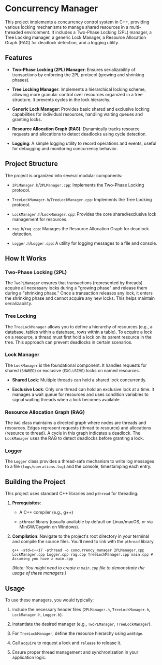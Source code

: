 # Concurrency Manager

This project implements a concurrency control system in C++, providing various locking mechanisms to manage shared resources in a multi-threaded environment. It includes a Two-Phase Locking (2PL) manager, a Tree Locking manager, a generic Lock Manager, a Resource Allocation Graph (RAG) for deadlock detection, and a logging utility.

## Features

* **Two-Phase Locking (2PL) Manager**: Ensures serializability of transactions by enforcing the 2PL protocol (growing and shrinking phases).

* **Tree Locking Manager**: Implements a hierarchical locking scheme, allowing more granular control over resources organized in a tree structure. It prevents cycles in the lock hierarchy.

* **Generic Lock Manager**: Provides basic shared and exclusive locking capabilities for individual resources, handling waiting queues and granting locks.

* **Resource Allocation Graph (RAG)**: Dynamically tracks resource requests and allocations to detect deadlocks using cycle detection.

* **Logging**: A simple logging utility to record operations and events, useful for debugging and monitoring concurrency behavior.

## Project Structure

The project is organized into several modular components:

* `2PLManager.h`/`2PLManager.cpp`: Implements the Two-Phase Locking protocol.

* `TreeLockManager.h`/`TreeLockManager.cpp`: Implements the Tree Locking protocol.

* `LockManager.h`/`LockManager.cpp`: Provides the core shared/exclusive lock management for resources.

* `rag.h`/`rag.cpp`: Manages the Resource Allocation Graph for deadlock detection.

* `Logger.h`/`Logger.cpp`: A utility for logging messages to a file and console.

## How It Works

### Two-Phase Locking (2PL)

The `TwoPLManager` ensures that transactions (represented by threads) acquire all necessary locks during a "growing phase" and release them during a "shrinking phase." Once a transaction releases any lock, it enters the shrinking phase and cannot acquire any new locks. This helps maintain serializability.

### Tree Locking

The `TreeLockManager` allows you to define a hierarchy of resources (e.g., a database, tables within a database, rows within a table). To acquire a lock on a resource, a thread must first hold a lock on its parent resource in the tree. This approach can prevent deadlocks in certain scenarios.

### Lock Manager

The `LockManager` is the foundational component. It handles requests for shared (`SHARED`) or exclusive (`EXCLUSIVE`) locks on named resources.

* **Shared Lock**: Multiple threads can hold a shared lock concurrently.

* **Exclusive Lock**: Only one thread can hold an exclusive lock at a time.
    It manages a wait queue for resources and uses condition variables to signal waiting threads when a lock becomes available.

### Resource Allocation Graph (RAG)

The `RAG` class maintains a directed graph where nodes are threads and resources. Edges represent requests (thread to resource) and allocations (resource to thread). A cycle in this graph indicates a deadlock. The `LockManager` uses the RAG to detect deadlocks before granting a lock.

### Logger

The `Logger` class provides a thread-safe mechanism to write log messages to a file (`logs/operations.log`) and the console, timestamping each entry.

## Building the Project

This project uses standard C++ libraries and `pthread` for threading.

1.  **Prerequisites**:

    * A C++ compiler (e.g., g++)

    * `pthread` library (usually available by default on Linux/macOS, or via MinGW/Cygwin on Windows).

2.  **Compilation**:
    Navigate to the project's root directory in your terminal and compile the source files. You'll need to link with the `pthread` library.

    ```
    g++ -std=c++17 -pthread -o concurrency_manager 2PLManager.cpp LockManager.cpp Logger.cpp rag.cpp TreeLockManager.cpp main.cpp # Assuming you have a main.cpp
    ```

    *(Note: You might need to create a `main.cpp` file to demonstrate the usage of these managers.)*

## Usage

To use these managers, you would typically:

1.  Include the necessary header files (`2PLManager.h`, `TreeLockManager.h`, `LockManager.h`, `Logger.h`).

2.  Instantiate the desired manager (e.g., `TwoPLManager`, `TreeLockManager`).

3.  For `TreeLockManager`, define the resource hierarchy using `addEdge`.

4.  Call `acquire` to request a lock and `release` to release it.

5.  Ensure proper thread management and synchronization in your application logic.
